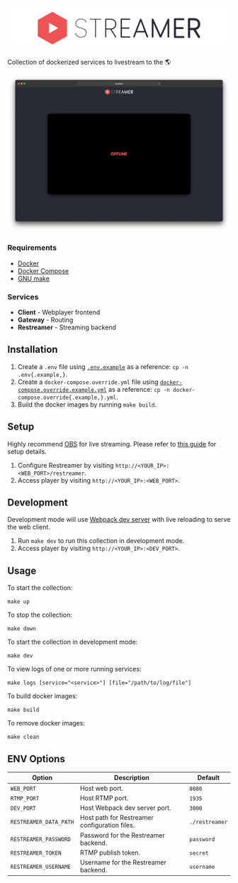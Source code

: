 <img src="assets/banner.png" />

Collection of dockerized services to livestream to the 🌎

<p align="center">
  <img src="assets/screenshot.png">
</p>

### Requirements

- [Docker](https://www.docker.com/get-started)
- [Docker Compose](https://docs.docker.com/compose/)
- [GNU make](https://www.gnu.org/software/make/)

### Services

- **Client** - Webplayer frontend
- **Gateway** - Routing
- **Restreamer** - Streaming backend

## Installation

1. Create a `.env` file using [`.env.example`](.env.example) as a reference: `cp -n .env{.example,}`.
2. Create a `docker-compose.override.yml` file using [`docker-compose.override.example.yml`](docker-compose.override.example.yml) as a reference: `cp -n docker-compose.override{.example,}.yml`.
3. Build the docker images by running `make build`.

## Setup

Highly recommend [OBS](https://obsproject.com/) for live streaming. Please refer to [this guide](https://datarhei.github.io/restreamer/docs/guides-obs.html) for setup details.

1. Configure Restreamer by visiting `http://<YOUR_IP>:<WEB_PORT>/restreamer`.
2. Access player by visiting `http://<YOUR_IP>:<WEB_PORT>`.

## Development

Development mode will use [Webpack dev server](https://webpack.js.org/configuration/dev-server/) with live reloading to serve the web client.

1. Run `make dev` to run this collection in development mode.
2. Access player by visiting `http://<YOUR_IP>:<DEV_PORT>`.

## Usage

To start the collection:

```
make up
```

To stop the collection:

```
make down
```

To start the collection in development mode:

```
make dev
```

To view logs of one or more running services:

```
make logs [service="<service>"] [file="/path/to/log/file"]
```

To build docker images:

```
make build
```

To remove docker images:

```
make clean
```

## ENV Options

| Option                 | Description                                   | Default        |
| ---------------------- | --------------------------------------------- | -------------- |
| `WEB_PORT`             | Host web port.                                | `8080`         |
| `RTMP_PORT`            | Host RTMP port.                               | `1935`         |
| `DEV_PORT`             | Host Webpack dev server port.                 | `3000`         |
| `RESTREAMER_DATA_PATH` | Host path for Restreamer configuration files. | `./restreamer` |
| `RESTREAMER_PASSWORD`  | Password for the Restreamer backend.          | `password`     |
| `RESTREAMER_TOKEN`     | RTMP publish token.                           | `secret`       |
| `RESTREAMER_USERNAME`  | Username for the Restreamer backend.          | `username`     |
